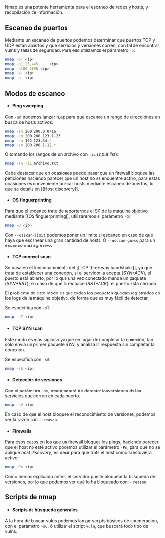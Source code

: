 Nmap es una potente herramienta para el escaneo de redes y hosts, y recopilación de información.


## Escaneo de puertos

Mediante un escaneo de puertos podemos determinar que puertos TCP y UDP están abiertos y qué servicios y versiones corren, con tal de encontrar vulns y fallas de seguridad.
Para ello utilizamos el parámetro `-p`:

```bash
nmap -p- <ip>
nmap -p1,23,445,... <ip>
nmap -p100-2000 <ip>
nmap -p- <ip>
nmap -p- <ip>
```

## Modos de escaneo

- #### Ping sweeping

Con `-sn` podemos lanzar n,ap para que escanee un rango de direcciones en busca de hosts activos:

```bash
nmap -sn 200.200.0.0/16
nmap -sn 200.200.123.1-23
nmap -sn 192.123.34.*
nmap -sn 200.200.1-12.*
```

Ó tomando los rangos de un archivo con `-iL` (*input list*):

```bash
nmap -sn -iL archivo.txt
```

Cabe destacar que en ocasiones puede pasar que un firewall bloquee las peticiones haciendo parecer que un host no se encuentre activo, para estas ocasiones es conveniente buscar hosts mediante escaneo de puertos, lo que se detalla en [[Host discovery]].

- #### OS finguerprinting
 
Para que el escaneo trate de reportarnos el SO de la máquina objetivo mediante [[OS finguerprinting]], utilizaremos el parámetro `-O`:

```bash
nmap -O <ip>
```

Con `--osscan-limit` podemos poner un limite al escaneo en caso de que haya que escanear una gran cantidad de hosts. Ó `--osscan-guess` para un escaneo más agresivo.

- #### TCP connect scan

Se basa en el funcionamoiento del [[TCP three way handshake]], ya que trata de establecer una conexión, si el servidor la acepta (*SYN+ACK*), el puerto está abierto, por lo que una vez conectado manda un paquete (*SYN+RST*); en caso de que la rechace (*RST+ACK*), el puerto está cerrado.

El problema de este modo es que todos los paquetes quedan registrados en los logs de la máquina objetivo, de forma que es muy fácil de detectar.

Se especifica con `-sT`:

```bash
nmap -sT <ip>
```

- #### TCP SYN scan

Este modo es más sigiloso ya que en lugar de completar la conexión, tan sólo envía un primer paquete *SYN*, y analiza la respuesta sin completar la conexión.

Se especifica con `-sS`:

```bash
nmap -sS <ip>
```

- #### Detección de versiones

Con el parámetro `-sV`, nmap tratará de detectar lasversiones de los servicios que corren en cada puerto.

```bash
nmap -sV <ip>
```

En caso de que el host bloquee el reconocimiento de versiones, podemos ver la razón con `--reason`.

- #### Firewalls

Para esos casos en los que un firewall bloquee los pings, haciendo parecer que el host no esté activo podemos utilizar el parámetro `-Pn`, para que no se aplique *host discovery*, es decir para que trate el host como si estuviera activo:

```bash
nmap -Pn <ip>
```

Como hemos explicado antes, el servidor puede bloquear la búsqueda de versiones, por lo que podemos ver qué lo ha bloqueado con `--reason`.

## Scripts de nmap

- #### Scripts de búsqueda generales

A la hora de buscar vulns podemos lanzar scripts básicos de enumeración, con el parámetro `-sC`, ó utilizar el script `vuln`, que buscará todo tipo de vulns.
